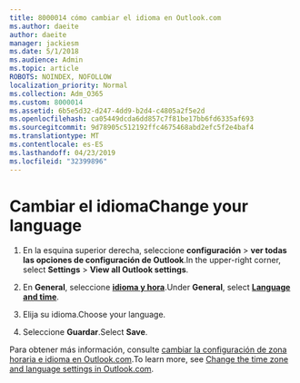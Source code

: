 ```yaml
---
title: 8000014 cómo cambiar el idioma en Outlook.com
ms.author: daeite
author: daeite
manager: jackiesm
ms.date: 5/1/2018
ms.audience: Admin
ms.topic: article
ROBOTS: NOINDEX, NOFOLLOW
localization_priority: Normal
ms.collection: Adm_O365
ms.custom: 8000014
ms.assetid: 6b5e5d32-d247-4dd9-b2d4-c4805a2f5e2d
ms.openlocfilehash: ca05449dcda6dd857c7f81be17bb6fd6335af693
ms.sourcegitcommit: 9d78905c512192ffc4675468abd2efc5f2e4baf4
ms.translationtype: MT
ms.contentlocale: es-ES
ms.lasthandoff: 04/23/2019
ms.locfileid: "32399896"
---
```

# <a name="change-your-language"></a><span data-ttu-id="67df6-102">Cambiar el idioma</span><span class="sxs-lookup"><span data-stu-id="67df6-102">Change your language</span></span>

1. <span data-ttu-id="67df6-103">En la esquina superior derecha, seleccione **configuración** \> **ver todas las opciones de configuración de Outlook**.</span><span class="sxs-lookup"><span data-stu-id="67df6-103">In the upper-right corner, select **Settings** \> **View all Outlook settings**.</span></span>
    
2. <span data-ttu-id="67df6-104">En **General**, seleccione [**idioma y hora**](https://outlook.live.com/mail/options/general/timeAndLanguage).</span><span class="sxs-lookup"><span data-stu-id="67df6-104">Under **General**, select [**Language and time**](https://outlook.live.com/mail/options/general/timeAndLanguage).</span></span>
    
3. <span data-ttu-id="67df6-105">Elija su idioma.</span><span class="sxs-lookup"><span data-stu-id="67df6-105">Choose your language.</span></span>
    
4. <span data-ttu-id="67df6-106">Seleccione **Guardar**.</span><span class="sxs-lookup"><span data-stu-id="67df6-106">Select **Save**.</span></span>
    
<span data-ttu-id="67df6-107">Para obtener más información, consulte [cambiar la configuración de zona horaria e idioma en Outlook.com](https://go.microsoft.com/fwlink/p/?linkid=873132).</span><span class="sxs-lookup"><span data-stu-id="67df6-107">To learn more, see [Change the time zone and language settings in Outlook.com](https://go.microsoft.com/fwlink/p/?linkid=873132).</span></span>
  

